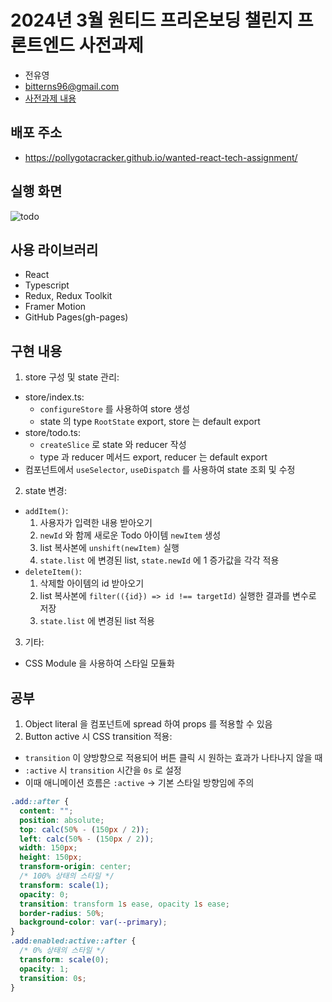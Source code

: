 # 2024년 3월 원티드 프리온보딩 챌린지 프론트엔드 사전과제

- 전유영
- bitterns96@gmail.com
- [사전과제 내용](https://github.com/summerdidi/wanted-pre-onboarding-frontend-challenge-19)

## 배포 주소

- https://pollygotacracker.github.io/wanted-react-tech-assignment/

## 실행 화면

![todo](https://github.com/PollyGotACracker/wanted-react-tech-assignment/assets/92136750/9e5288ef-6b31-4d23-9b69-be585527c31b)

## 사용 라이브러리

- React
- Typescript
- Redux, Redux Toolkit
- Framer Motion
- GitHub Pages(gh-pages)

## 구현 내용

1. store 구성 및 state 관리:

- store/index.ts:
  - `configureStore` 를 사용하여 store 생성
  - state 의 type `RootState` export, store 는 default export
- store/todo.ts:
  - `createSlice` 로 state 와 reducer 작성
  - type 과 reducer 메서드 export, reducer 는 default export
- 컴포넌트에서 `useSelector`, `useDispatch` 를 사용하여 state 조회 및 수정

2. state 변경:

- `addItem()`:
  1. 사용자가 입력한 내용 받아오기
  2. `newId` 와 함께 새로운 Todo 아이템 `newItem` 생성
  3. list 복사본에 `unshift(newItem)` 실행
  4. `state.list` 에 변경된 list, `state.newId` 에 1 증가값을 각각 적용
- `deleteItem()`:
  1. 삭제할 아이템의 id 받아오기
  2. list 복사본에 `filter(({id}) => id !== targetId)` 실행한 결과를 변수로 저장
  3. `state.list` 에 변경된 list 적용

3. 기타:

- CSS Module 을 사용하여 스타일 모듈화

## 공부

1. Object literal 을 컴포넌트에 spread 하여 props 를 적용할 수 있음
2. Button active 시 CSS transition 적용:

- `transition` 이 양방향으로 적용되어 버튼 클릭 시 원하는 효과가 나타나지 않을 때
- `:active` 시 `transition` 시간을 `0s` 로 설정
- 이때 애니메이션 흐름은 `:active` -> 기본 스타일 방향임에 주의

```css
.add::after {
  content: "";
  position: absolute;
  top: calc(50% - (150px / 2));
  left: calc(50% - (150px / 2));
  width: 150px;
  height: 150px;
  transform-origin: center;
  /* 100% 상태의 스타일 */
  transform: scale(1);
  opacity: 0;
  transition: transform 1s ease, opacity 1s ease;
  border-radius: 50%;
  background-color: var(--primary);
}
.add:enabled:active::after {
  /* 0% 상태의 스타일 */
  transform: scale(0);
  opacity: 1;
  transition: 0s;
}
```
